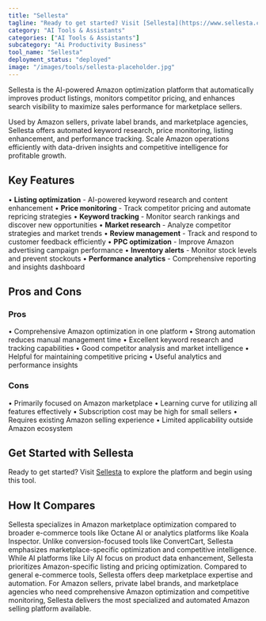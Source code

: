 ```yaml
---
title: "Sellesta"
tagline: "Ready to get started? Visit [Sellesta](https://www.sellesta.com) to explore the platform and begin using this tool...."
category: "AI Tools & Assistants"
categories: ["AI Tools & Assistants"]
subcategory: "Ai Productivity Business"
tool_name: "Sellesta"
deployment_status: "deployed"
image: "/images/tools/sellesta-placeholder.jpg"
---
```

Sellesta is the AI-powered Amazon optimization platform that automatically improves product listings, monitors competitor pricing, and enhances search visibility to maximize sales performance for marketplace sellers.

Used by Amazon sellers, private label brands, and marketplace agencies, Sellesta offers automated keyword research, price monitoring, listing enhancement, and performance tracking. Scale Amazon operations efficiently with data-driven insights and competitive intelligence for profitable growth.

## Key Features

• **Listing optimization** - AI-powered keyword research and content enhancement
• **Price monitoring** - Track competitor pricing and automate repricing strategies
• **Keyword tracking** - Monitor search rankings and discover new opportunities
• **Market research** - Analyze competitor strategies and market trends
• **Review management** - Track and respond to customer feedback efficiently
• **PPC optimization** - Improve Amazon advertising campaign performance
• **Inventory alerts** - Monitor stock levels and prevent stockouts
• **Performance analytics** - Comprehensive reporting and insights dashboard

## Pros and Cons

### Pros
• Comprehensive Amazon optimization in one platform
• Strong automation reduces manual management time
• Excellent keyword research and tracking capabilities
• Good competitor analysis and market intelligence
• Helpful for maintaining competitive pricing
• Useful analytics and performance insights

### Cons
• Primarily focused on Amazon marketplace
• Learning curve for utilizing all features effectively
• Subscription cost may be high for small sellers
• Requires existing Amazon selling experience
• Limited applicability outside Amazon ecosystem

## Get Started with Sellesta

Ready to get started? Visit [Sellesta](https://www.sellesta.com) to explore the platform and begin using this tool.

## How It Compares

Sellesta specializes in Amazon marketplace optimization compared to broader e-commerce tools like Octane AI or analytics platforms like Koala Inspector. Unlike conversion-focused tools like ConvertCart, Sellesta emphasizes marketplace-specific optimization and competitive intelligence. While AI platforms like Lily AI focus on product data enhancement, Sellesta prioritizes Amazon-specific listing and pricing optimization. Compared to general e-commerce tools, Sellesta offers deep marketplace expertise and automation. For Amazon sellers, private label brands, and marketplace agencies who need comprehensive Amazon optimization and competitive monitoring, Sellesta delivers the most specialized and automated Amazon selling platform available.